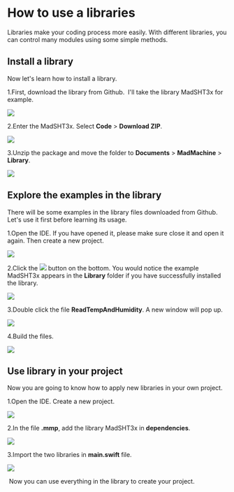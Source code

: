 # How to use a libraries

Libraries make your coding process more easily. With different libraries, you can control many modules using some simple methods.

## Install a library

Now let's learn how to install a library.

1.First, download the library from Github. ‌ I'll take the library MadSHT3x for example.

![](https://lh4.googleusercontent.com/KJ1PE96giDLhXdQjMLY-a0jfRBlzjo4EgGHpDIjaGCOpK69VJghs9Jf3IcOujULTk2mzToyt-h55_ICv4Iq0rihzmBu-O63m554K4l8-l1zMkOT6GElrI23VAhDd2NMbSvVxYquj)

2.Enter the MadSHT3x. Select **Code** &gt; **Download ZIP**.

![](../.gitbook/assets/1.jpg)

3.Unzip the package and move the folder to **Documents** &gt; **MadMachine** &gt; **Library**.

![](../.gitbook/assets/2.jpg)

## Explore the examples in the library

There will be some examples in the library files downloaded from Github. Let's use it first before learning its usage.

1.Open the IDE. If you have opened it, please make sure close it and open it again. Then create a new project.

![](../.gitbook/assets/1%20%281%29.jpg)

2.Click the ![](../.gitbook/assets/xnip2020-07-22_16-04-33.jpg) button on the bottom. You would notice the example MadSHT3x appears in the **Library** folder if you have successfully installed the library.

![](../.gitbook/assets/3%20%281%29.jpg)

3.Double click the file **ReadTempAndHumidity**. A new window will pop up.

![](../.gitbook/assets/3%20%282%29.jpg)

4.Build the files.

![](../.gitbook/assets/4%20%281%29.jpg)

## Use library in your project

Now you are going to know how to apply new libraries in your own project.

1.Open the IDE. Create a new project.

![](../.gitbook/assets/3.jpg)

2.In the file **.mmp**, add the library MadSHT3x in **dependencies**. ‌

![](../.gitbook/assets/4.jpg)

3.Import the two libraries in **main.swift** file.

![](../.gitbook/assets/5.jpg)

‌ Now you can use everything in the library to create your project.

